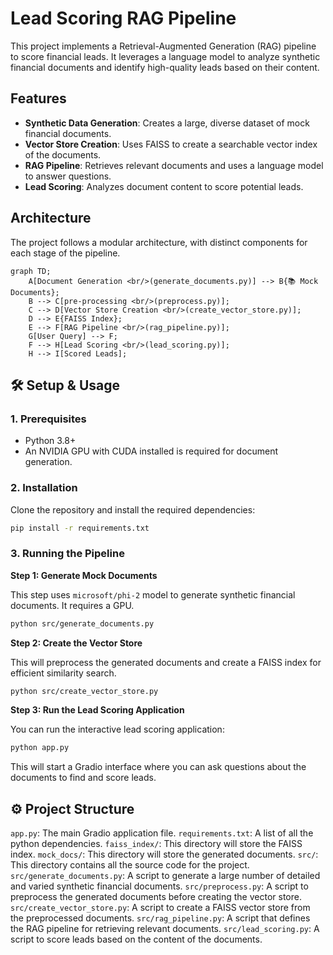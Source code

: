 # Lead Scoring RAG Pipeline

This project implements a Retrieval-Augmented Generation (RAG) pipeline to score financial leads. It leverages a language model to analyze synthetic financial documents and identify high-quality leads based on their content.

## Features

-   **Synthetic Data Generation**: Creates a large, diverse dataset of mock financial documents.
-   **Vector Store Creation**: Uses FAISS to create a searchable vector index of the documents.
-   **RAG Pipeline**: Retrieves relevant documents and uses a language model to answer questions.
-   **Lead Scoring**: Analyzes document content to score potential leads.

## Architecture

The project follows a modular architecture, with distinct components for each stage of the pipeline.

```mermaid
graph TD;
    A[Document Generation <br/>(generate_documents.py)] --> B{📚 Mock Documents};
    B --> C[pre-processing <br/>(preprocess.py)];
    C --> D[Vector Store Creation <br/>(create_vector_store.py)];
    D --> E{FAISS Index};
    E --> F[RAG Pipeline <br/>(rag_pipeline.py)];
    G[User Query] --> F;
    F --> H[Lead Scoring <br/>(lead_scoring.py)];
    H --> I[Scored Leads];
```

## 🛠️ Setup & Usage

### 1. Prerequisites

-   Python 3.8+
-   An NVIDIA GPU with CUDA installed is required for document generation.

### 2. Installation

Clone the repository and install the required dependencies:

```bash
pip install -r requirements.txt
```

### 3. Running the Pipeline

**Step 1: Generate Mock Documents**

This step uses `microsoft/phi-2` model to generate synthetic financial documents. It requires a GPU.

```bash
python src/generate_documents.py
```

**Step 2: Create the Vector Store**

This will preprocess the generated documents and create a FAISS index for efficient similarity search.

```bash
python src/create_vector_store.py
```

**Step 3: Run the Lead Scoring Application**

You can run the interactive lead scoring application:

```bash
python app.py
```

This will start a Gradio interface where you can ask questions about the documents to find and score leads.

## ⚙️ Project Structure
`app.py`: The main Gradio application file.
`requirements.txt`: A list of all the python dependencies.
`faiss_index/`: This directory will store the FAISS index.
`mock_docs/`: This directory will store the generated documents.
`src/`: This directory contains all the source code for the project.
`src/generate_documents.py`: A script to generate a large number of detailed and varied synthetic financial documents.
`src/preprocess.py`: A script to preprocess the generated documents before creating the vector store.
`src/create_vector_store.py`: A script to create a FAISS vector store from the preprocessed documents.
`src/rag_pipeline.py`: A script that defines the RAG pipeline for retrieving relevant documents.
`src/lead_scoring.py`: A script to score leads based on the content of the documents. 